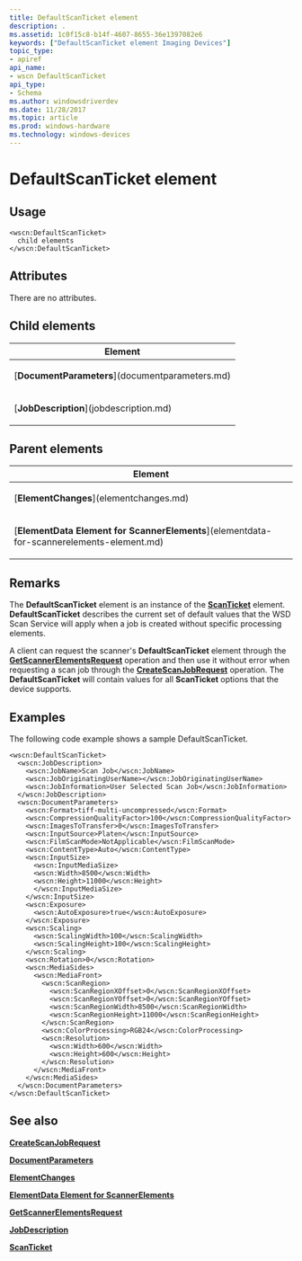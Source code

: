 ```yaml
---
title: DefaultScanTicket element
description: .
ms.assetid: 1c0f15c8-b14f-4607-8655-36e1397082e6
keywords: ["DefaultScanTicket element Imaging Devices"]
topic_type:
- apiref
api_name:
- wscn DefaultScanTicket
api_type:
- Schema
ms.author: windowsdriverdev
ms.date: 11/28/2017
ms.topic: article
ms.prod: windows-hardware
ms.technology: windows-devices
---
```


# DefaultScanTicket element


Usage
-----

``` syntax
<wscn:DefaultScanTicket>
  child elements
</wscn:DefaultScanTicket>
```

Attributes
----------

There are no attributes.

## Child elements


<table>
<colgroup>
<col width="100%" />
</colgroup>
<thead>
<tr class="header">
<th>Element</th>
</tr>
</thead>
<tbody>
<tr class="odd">
<td><p>[<strong>DocumentParameters</strong>](documentparameters.md)</p></td>
</tr>
<tr class="even">
<td><p>[<strong>JobDescription</strong>](jobdescription.md)</p></td>
</tr>
</tbody>
</table>

## Parent elements


<table>
<colgroup>
<col width="100%" />
</colgroup>
<thead>
<tr class="header">
<th>Element</th>
</tr>
</thead>
<tbody>
<tr class="odd">
<td><p>[<strong>ElementChanges</strong>](elementchanges.md)</p></td>
</tr>
<tr class="even">
<td><p>[<strong>ElementData Element for ScannerElements</strong>](elementdata-for-scannerelements-element.md)</p></td>
</tr>
</tbody>
</table>

Remarks
-------

The **DefaultScanTicket** element is an instance of the [**ScanTicket**](scanticket.md) element. **DefaultScanTicket** describes the current set of default values that the WSD Scan Service will apply when a job is created without specific processing elements.

A client can request the scanner's **DefaultScanTicket** element through the [**GetScannerElementsRequest**](getscannerelementsrequest.md) operation and then use it without error when requesting a scan job through the [**CreateScanJobRequest**](createscanjobrequest.md) operation. The **DefaultScanTicket** will contain values for all **ScanTicket** options that the device supports.

Examples
--------

The following code example shows a sample DefaultScanTicket.

```
<wscn:DefaultScanTicket>
  <wscn:JobDescription>
    <wscn:JobName>Scan Job</wscn:JobName>
    <wscn:JobOriginatingUserName></wscn:JobOriginatingUserName>
    <wscn:JobInformation>User Selected Scan Job</wscn:JobInformation>
  </wscn:JobDescription>
  <wscn:DocumentParameters>
    <wscn:Format>tiff-multi-uncompressed</wscn:Format>
    <wscn:CompressionQualityFactor>100</wscn:CompressionQualityFactor>
    <wscn:ImagesToTransfer>0</wscn:ImagesToTransfer>
    <wscn:InputSource>Platen</wscn:InputSource>
    <wscn:FilmScanMode>NotApplicable</wscn:FilmScanMode>
    <wscn:ContentType>Auto</wscn:ContentType>
    <wscn:InputSize>
      <wscn:InputMediaSize>
      <wscn:Width>8500</wscn:Width>
      <wscn:Height>11000</wscn:Height>
      </wscn:InputMediaSize>
    </wscn:InputSize>
    <wscn:Exposure>
      <wscn:AutoExposure>true</wscn:AutoExposure>
    </wscn:Exposure>
    <wscn:Scaling>
      <wscn:ScalingWidth>100</wscn:ScalingWidth>
      <wscn:ScalingHeight>100</wscn:ScalingHeight>
    </wscn:Scaling>
    <wscn:Rotation>0</wscn:Rotation>
    <wscn:MediaSides>
      <wscn:MediaFront>
        <wscn:ScanRegion>
          <wscn:ScanRegionXOffset>0</wscn:ScanRegionXOffset>
          <wscn:ScanRegionYOffset>0</wscn:ScanRegionYOffset>
          <wscn:ScanRegionWidth>8500</wscn:ScanRegionWidth>
          <wscn:ScanRegionHeight>11000</wscn:ScanRegionHeight>
        </wscn:ScanRegion>
        <wscn:ColorProcessing>RGB24</wscn:ColorProcessing>
        <wscn:Resolution>
          <wscn:Width>600</wscn:Width>
          <wscn:Height>600</wscn:Height>
        </wscn:Resolution>
      </wscn:MediaFront>
    </wscn:MediaSides>
  </wscn:DocumentParameters>
</wscn:DefaultScanTicket>
```

## <span id="see_also"></span>See also


[**CreateScanJobRequest**](createscanjobrequest.md)

[**DocumentParameters**](documentparameters.md)

[**ElementChanges**](elementchanges.md)

[**ElementData Element for ScannerElements**](elementdata-for-scannerelements-element.md)

[**GetScannerElementsRequest**](getscannerelementsrequest.md)

[**JobDescription**](jobdescription.md)

[**ScanTicket**](scanticket.md)

 

 






